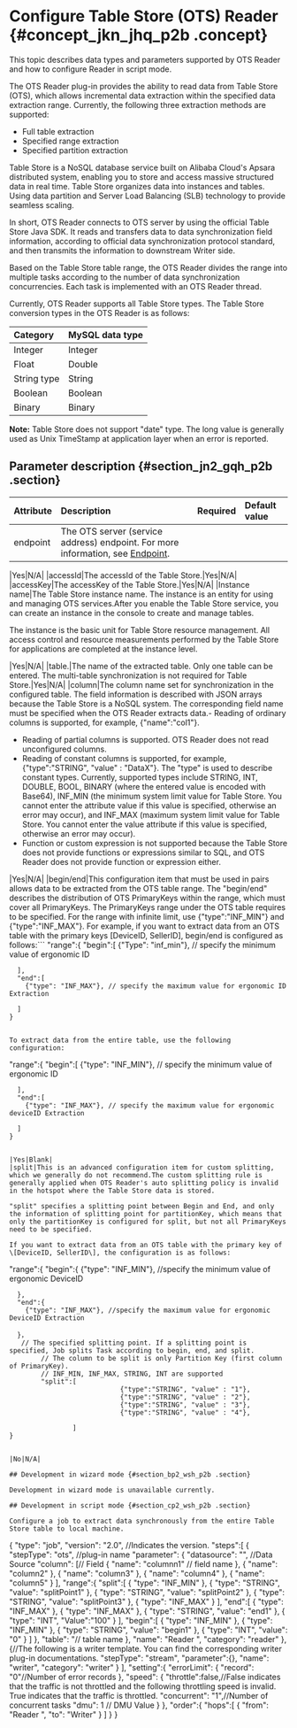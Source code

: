 # Configure Table Store \(OTS\) Reader {#concept_jkn_jhq_p2b .concept}

This topic describes data types and parameters supported by OTS Reader and how to configure Reader in script mode.

The OTS Reader plug-in provides the ability to read data from Table Store \(OTS\), which allows incremental data extraction within the specified data extraction range. Currently, the following three extraction methods are supported:

-   Full table extraction
-   Specified range extraction
-   Specified partition extraction

Table Store is a NoSQL database service built on Alibaba Cloud's Apsara distributed system, enabling you to store and access massive structured data in real time. Table Store organizes data into instances and tables. Using data partition and Server Load Balancing \(SLB\) technology to provide seamless scaling.

In short, OTS Reader connects to OTS server by using the official Table Store Java SDK. It reads and transfers data to data synchronization field information, according to official data synchronization protocol standard, and then transmits the information to downstream Writer side.

Based on the Table Store table range, the OTS Reader divides the range into multiple tasks according to the number of data synchronization concurrencies. Each task is implemented with an OTS Reader thread.

Currently, OTS Reader supports all Table Store types. The Table Store conversion types in the OTS Reader is as follows:

|Category|MySQL data type|
|:-------|:--------------|
|Integer|Integer|
|Float|Double|
|String type|String|
|Boolean|Boolean|
|Binary|Binary|

**Note:** Table Store does not support "date" type. The long value is generally used as Unix TimeStamp at application layer when an error is reported.

## Parameter description​ {#section_jn2_gqh_p2b .section}

|Attribute|Description|Required|Default value|
|:--------|:----------|:-------|:------------|
|endpoint|The OTS server \(service address\) endpoint. For more information, see [Endpoint](https://www.alibabacloud.com/help/faq-detail/52671.htm).

|Yes|N/A|
|accessId|The accessId of the Table Store.|Yes|N/A|
|accessKey|The accessKey of the Table Store.|Yes|N/A|
|Instance name|The Table Store instance name. The instance is an entity for using and managing OTS services.After you enable the Table Store service, you can create an instance in the console to create and manage tables.

The instance is the basic unit for Table Store resource management. All access control and resource measurements performed by the Table Store for applications are completed at the instance level.

|Yes|N/A|
|table.|The name of the extracted table. Only one table can be entered. The multi-table synchronization is not required for Table Store.|Yes|N/A|
|column|The column name set for synchronization in the configured table. The field information is described with JSON arrays because the Table Store is a NoSQL system. The corresponding field name must be specified when the OTS Reader extracts data.-   Reading of ordinary columns is supported, for example, \{"name":"col1"\}.
-   Reading of partial columns is supported. OTS Reader does not read unconfigured columns.
-   Reading of constant columns is supported, for example, \{"type":"STRING", "value" : "DataX"\}. The "type" is used to describe constant types. Currently, supported types include STRING, INT, DOUBLE, BOOL, BINARY \(where the entered value is encoded with Base64\), INF\_MIN \(the minimum system limit value for Table Store. You cannot enter the attribute value if this value is specified, otherwise an error may occur\), and INF\_MAX \(maximum system limit value for Table Store. You cannot enter the value attribute if this value is specified, otherwise an error may occur\).
-   Function or custom expression is not supported because the Table Store does not provide functions or expressions similar to SQL, and OTS Reader does not provide function or expression either.

|Yes|N/A|
|begin/end|This configuration item that must be used in pairs allows data to be extracted from the OTS table range. The "begin/end" describes the distribution of OTS PrimaryKeys within the range, which must cover all PrimaryKeys. The PrimaryKeys range under the OTS table requires to be specified. For the range with infinite limit, use \{"type":"INF\_MIN"\} and \{"type":"INF\_MAX"\}. For example, if you want to extract data from an OTS table with the primary keys \[DeviceID, SellerID\], begin/end is configured as follows:```
"range":{
      "begin":[
        {"Type": "inf_min"}, // specify the minimum value of ergonomic ID
        
      ], 
      "end":[
        {"type": "INF_MAX"}, // specify the maximum value for ergonomic ID Extraction
        
      ]
    }
```

To extract data from the entire table, use the following configuration:

```
"range":{
      "begin":[
        {"type": "INF_MIN"}, // specify the minimum value of ergonomic ID
        
      ], 
      "end":[
        {"type": "INF_MAX"}, // specify the maximum value for ergonomic deviceID Extraction
          
      ]
    }
```

|Yes|Blank|
|split|This is an advanced configuration item for custom splitting, which we generally do not recommend.The custom splitting rule is generally applied when OTS Reader's auto splitting policy is invalid in the hotspot where the Table Store data is stored.

"split" specifies a splitting point between Begin and End, and only the information of splitting point for partitionKey, which means that only the partitionKey is configured for split, but not all PrimaryKeys need to be specified.

If you want to extract data from an OTS table with the primary key of \[DeviceID, SellerID\], the configuration is as follows:

```
"range":{
      "begin":{
        {"type": "INF_MIN"}, //specify the minimum value of ergonomic DeviceID
        
      }, 
      "end":{
        {"type": "INF_MAX"}, //specify the maximum value for ergonomic DeviceID Extraction
        
      }，
       // The specified splitting point. If a splitting point is specified, Job splits Task according to begin, end, and split.
            // The column to be split is only Partition Key (first column of PrimaryKey).
            // INF_MIN, INF_MAX, STRING, INT are supported
            "split":[
                                {"type":"STRING", "value" : "1"},
                                {"type":"STRING", "value" : "2"},
                                {"type":"STRING", "value" : "3"},
                                {"type":"STRING", "value" : "4"},
                                
                    ]
    }
```

|No|N/A|

## Development in wizard mode {#section_bp2_wsh_p2b .section}

Development in wizard mode is unavailable currently.

## Development in script mode {#section_cp2_wsh_p2b .section}

Configure a job to extract data synchronously from the entire Table Store table to local machine.

```
{
    "type": "job",
    "version": "2.0", //Indicates the version.
    "steps":[
        {
            "stepType": "ots", //plug-in name
            "parameter": {
                "datasource": "", //Data Source
                "column": [// Field
                    {
                        "name": "columnn1" // field name
                    },
                    {
                        "name": "column2"
                    },
                    {
                        "name": "column3"
                    },
                    {
                        "name": "column4"
                    },
                    {
                        "name": "column5"
                    }
                ],
                "range":{
                    "split":[
                        {
                            "type": "INF_MIN"
                        },
                        {
                            "type": "STRING",
                            "value": "splitPoint1"
                        },
                        {
                            "type": "STRING",
                            "value": "splitPoint2"
                        },
                        {
                            "type": "STRING",
                            "value": "splitPoint3"
                        },
                        {
                            "type": "INF_MAX"
                        }
                    ],
                    "end":[
                        {
                            "type": "INF_MAX"
                        },
                        {
                            "type": "INF_MAX"
                        },
                        {
                            "type": "STRING",
                            "value": "end1"
                        },
                        {
                            "type": "INT",
                            "Value":"100"
                        }
                    ],
                    "begin":[
                        {
                            "type": "INF_MIN"
                        },
                        {
                            "type": "INF_MIN"
                        },
                        {
                            "type": "STRING",
                            "value": "begin1"
                        },
                        {
                            "type": "INT",
                            "value": "0"
                        }
                    ]
                },
                "table": "// table name
            },
            "name": "Reader ",
            "category": "reader"
        },
        {//The following is a writer template. You can find the corresponding writer plug-in documentations.
            "stepType": "stream",
            "parameter":{},
            "name": "writer",
            "category": "writer"
        }
    ],
    "setting":{
        "errorLimit": {
            "record": "0"//Number of error records
        },
        "speed": {
            "throttle":false,//False indicates that the traffic is not throttled and the following throttling speed is invalid. True indicates that the traffic is throttled.
            "concurrent": "1",//Number of concurrent tasks
            "dmu": 1 // DMU Value
        }
    },
    "order":{
        "hops":[
            {
                "from": "Reader ",
                "to": "Writer"
            }
        ]
    }
}
```

